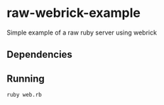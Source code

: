 # raw-webrick-example

Simple example of a raw ruby server using webrick

## Dependencies

## Running

``ruby web.rb``
